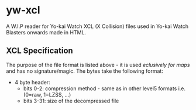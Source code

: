 # yw-xcl
A W.I.P reader for Yo-kai Watch XCL (X Collision) files used in Yo-kai Watch Blasters onwards made in HTML.

## XCL Specification
The purpose of the file format is listed above - it is used *eclusively for maps* and has no signature/magic.
The bytes take the following format:
* 4 byte header:
   * bits 0-2: compression method - same as in other level5 formats i.e. (0=raw, 1=LZSS, ...)
   * bits 3-31: size of the decompressed file
